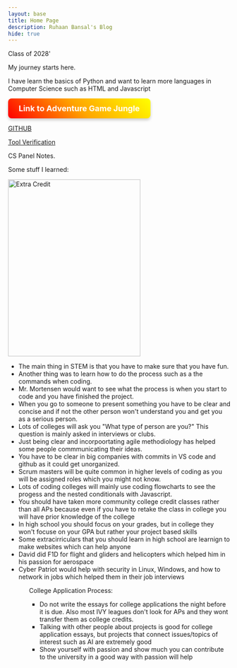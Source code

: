 ```yaml
---
layout: base
title: Home Page
description: Ruhaan Bansal's Blog
hide: true
---
```

Class of 2028'

My journey starts here.

I have learn the basics of Python and want to learn more languages in Computer Science such as HTML and Javascript

<a href="https://ruhaan-bansal.github.io/port_2025/gamify/adventureGame" class="custom-button">Link to Adventure Game Jungle </a>
<style>
  .custom-button {
    display: inline-block;
    padding: 12px 24px;
    font-size: 18px;
    font-weight: bold;
    color: white;
    text-decoration: none;
    background: linear-gradient(45deg, red, orange, yellow);
    border-radius: 8px;
    transition: transform 0.2s ease, box-shadow 0.2s ease;
    box-shadow: 0 4px 6px rgba(0, 0, 0, 0.2);
  }
  .custom-button:hover {
    transform: scale(1.05);
    box-shadow: 0 6px 10px rgba(0, 0, 0, 0.3);
  }
</style>

[GITHUB](https://github.com/Ruhaan-Bansal)

[Tool Verification](https://ruhaan-bansal.github.io/Ruhaan-B-Blog/devops/tools/verify)

CS Panel Notes.

Some stuff I learned: 

<img alt ="Extra Credit" src="https://github.com/user-attachments/assets/e34cf8d8-7f18-442d-9296-d7dde1834abb" width="300" height="400">

<ul>
    <li>The main thing in STEM is that you have to make sure that you have fun.</li>
    <li>Another thing was to learn how to do the process such as a the commands when coding.</li>
    <li>Mr. Mortensen would want to see what the process is when you start to code and you have finished the project.</li> 
    <li>When you go to someone to present something you have to be clear and concise and if not the other person won't understand you and get you as a serious person.</li> 
    <li>Lots of colleges will ask you "What type of person are you?" This question is mainly asked in interviews or clubs.</li> 
    <li>Just being clear and incorpoortating agile methodiology has helped some people commmunicating their ideas.</li>
    <li>You have to be clear in big companies with commits in VS code and github as it could get unorganized.</li>
    <li>Scrum masters will be quite common in higher levels of coding as you will be assigned roles which you might not know.</li>
    <li>Lots of coding colleges will mainly use coding flowcharts to see the progess and the nested conditionals with Javascript. </li>
    <li>You should have taken more community college credit classes rather than all APs because even if you have to retake the class in college you will have prior knowledge of the college</li>
    <li>In high school you should focus on your grades, but in college they won't focuse on your GPA but rather your project based skills</li>
    <li>Some extracirriculars that you should learn in high school are learnign to make websites which can help anyone </li>
    <li>David did F1D for flight and gliders and helicopters which helped him in his passion for aerospace</li>
    <li>Cyber Patriot would help with security in Linux, Windows, and how to network in jobs which helped them in their job interviews </li>
<ul>
College Application Process: 
<ul>
    <li>Do not write the essays for college applications the night before it is due. Also most IVY leagues don't look for APs and they wont transfer them as college credits.</li>
    <li>Talking with other people about projects is good for college application essays, but projects that connect issues/topics of interest such as AI are extremely good </li>
    <li>Show yourself with passion and show much you can contribute to the university in a good way with passion will help</li>

</ul>

